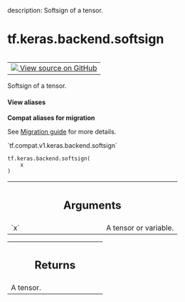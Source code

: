 description: Softsign of a tensor.

<div itemscope itemtype="http://developers.google.com/ReferenceObject">
<meta itemprop="name" content="tf.keras.backend.softsign" />
<meta itemprop="path" content="Stable" />
</div>

# tf.keras.backend.softsign

<!-- Insert buttons and diff -->

<table class="tfo-notebook-buttons tfo-api nocontent" align="left">
<td>
  <a target="_blank" href="https://github.com/tensorflow/tensorflow/blob/r2.2/tensorflow/python/keras/backend.py#L4499-L4509">
    <img src="https://www.tensorflow.org/images/GitHub-Mark-32px.png" />
    View source on GitHub
  </a>
</td>
</table>



Softsign of a tensor.

<section class="expandable">
  <h4 class="showalways">View aliases</h4>
  <p>
<b>Compat aliases for migration</b>
<p>See
<a href="https://www.tensorflow.org/guide/migrate">Migration guide</a> for
more details.</p>
<p>`tf.compat.v1.keras.backend.softsign`</p>
</p>
</section>

<pre class="devsite-click-to-copy prettyprint lang-py tfo-signature-link">
<code>tf.keras.backend.softsign(
    x
)
</code></pre>



<!-- Placeholder for "Used in" -->


<!-- Tabular view -->
 <table class="responsive fixed orange">
<colgroup><col width="214px"><col></colgroup>
<tr><th colspan="2"><h2 class="add-link">Arguments</h2></th></tr>

<tr>
<td>
`x`
</td>
<td>
A tensor or variable.
</td>
</tr>
</table>



<!-- Tabular view -->
 <table class="responsive fixed orange">
<colgroup><col width="214px"><col></colgroup>
<tr><th colspan="2"><h2 class="add-link">Returns</h2></th></tr>
<tr class="alt">
<td colspan="2">
A tensor.
</td>
</tr>

</table>

